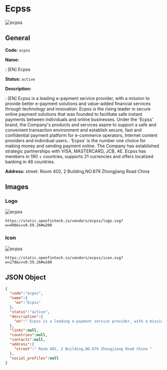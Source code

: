 
# Ecpss 
![ecpss](https://static.openfintech.io/vendors/ecpss/logo.svg?w=400&c=v0.59.26#w200)  

## General 
 
**Code:** `ecpss` 
 
**Name:** 
 
:	[EN] Ecpss 
 
**Status:** `active` 
 
**Description:** 
 
: [EN]  Ecpss is a leading e-payment service provider, with a mission to provide better e-payment solutions and value-added financial services through technology and innovation. Ecpss is the rising leader in secure online payment solutions that was founded to facilitate safe instant payments between individuals and online businesses. Under the 'Ecpss' brand, the Company's products and services aspire to support a safe and convenient transaction environment and establish secure, fast and confidential payment platform for e-commerce operators, Internet content providers and individual users.. 'Ecpss' is the number one choice for making money and sending payment online. The Company has established strategic partnerships with VISA, MASTERCARD, JCB, AE. Ecpss has members in 190 + countries, supports 21 currencies and offers localized banking in 46 countries.   
 
**Address:** 
street:  Room 402, 2 Building,NO.879 Zhongjiang Road China  

## Images 

### Logo 
 
![ecpss](https://static.openfintech.io/vendors/ecpss/logo.svg?w=400&c=v0.59.26#w200)  

```
https://static.openfintech.io/vendors/ecpss/logo.svg?w=400&c=v0.59.26#w200
```  

### Icon 
 
![ecpss](https://static.openfintech.io/vendors/ecpss/icon.svg?w=278&c=v0.59.26#w100)  

```
https://static.openfintech.io/vendors/ecpss/icon.svg?w=278&c=v0.59.26#w100
```  

## JSON Object 

```json
{
  "code":"ecpss",
  "name":{
    "en":"Ecpss"
  },
  "status":"active",
  "description":{
    "en":" Ecpss is a leading e-payment service provider, with a mission to provide better e-payment solutions and value-added financial services through technology and innovation. Ecpss is the rising leader in secure online payment solutions that was founded to facilitate safe instant payments between individuals and online businesses. Under the 'Ecpss' brand, the Company's products and services aspire to support a safe and convenient transaction environment and establish secure, fast and confidential payment platform for e-commerce operators, Internet content providers and individual users.. 'Ecpss' is the number one choice for making money and sending payment online. The Company has established strategic partnerships with VISA, MASTERCARD, JCB, AE. Ecpss has members in 190 + countries, supports 21 currencies and offers localized banking in 46 countries.\u00a0 "
  },
  "links":null,
  "countries":null,
  "contacts":null,
  "address":{
    "street":" Room 402, 2 Building,NO.879 Zhongjiang Road China "
  },
  "social_profiles":null
}
```  
